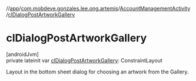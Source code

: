 //[app](../../../index.md)/[com.mobdeve.gonzales.lee.ong.artemis](../index.md)/[AccountManagementActivity](index.md)/[clDialogPostArtworkGallery](cl-dialog-post-artwork-gallery.md)

# clDialogPostArtworkGallery

[androidJvm]\
private lateinit var [clDialogPostArtworkGallery](cl-dialog-post-artwork-gallery.md): ConstraintLayout

Layout in the bottom sheet dialog for choosing an artwork from the Gallery.
